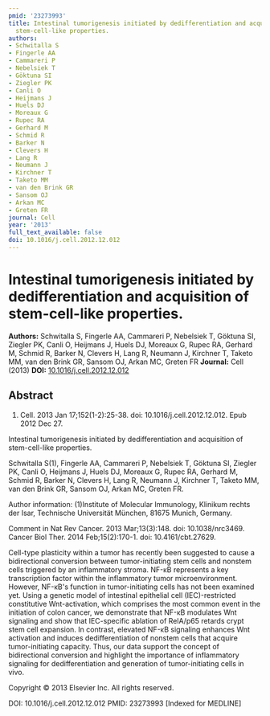 ```yaml
---
pmid: '23273993'
title: Intestinal tumorigenesis initiated by dedifferentiation and acquisition of
  stem-cell-like properties.
authors:
- Schwitalla S
- Fingerle AA
- Cammareri P
- Nebelsiek T
- Göktuna SI
- Ziegler PK
- Canli O
- Heijmans J
- Huels DJ
- Moreaux G
- Rupec RA
- Gerhard M
- Schmid R
- Barker N
- Clevers H
- Lang R
- Neumann J
- Kirchner T
- Taketo MM
- van den Brink GR
- Sansom OJ
- Arkan MC
- Greten FR
journal: Cell
year: '2013'
full_text_available: false
doi: 10.1016/j.cell.2012.12.012
---
```


# Intestinal tumorigenesis initiated by dedifferentiation and acquisition of stem-cell-like properties.
**Authors:** Schwitalla S, Fingerle AA, Cammareri P, Nebelsiek T, Göktuna SI, Ziegler PK, Canli O, Heijmans J, Huels DJ, Moreaux G, Rupec RA, Gerhard M, Schmid R, Barker N, Clevers H, Lang R, Neumann J, Kirchner T, Taketo MM, van den Brink GR, Sansom OJ, Arkan MC, Greten FR
**Journal:** Cell (2013)
**DOI:** [10.1016/j.cell.2012.12.012](https://doi.org/10.1016/j.cell.2012.12.012)

## Abstract

1. Cell. 2013 Jan 17;152(1-2):25-38. doi: 10.1016/j.cell.2012.12.012. Epub 2012
Dec  27.

Intestinal tumorigenesis initiated by dedifferentiation and acquisition of 
stem-cell-like properties.

Schwitalla S(1), Fingerle AA, Cammareri P, Nebelsiek T, Göktuna SI, Ziegler PK, 
Canli O, Heijmans J, Huels DJ, Moreaux G, Rupec RA, Gerhard M, Schmid R, Barker 
N, Clevers H, Lang R, Neumann J, Kirchner T, Taketo MM, van den Brink GR, Sansom 
OJ, Arkan MC, Greten FR.

Author information:
(1)Institute of Molecular Immunology, Klinikum rechts der Isar, Technische 
Universität München, 81675 Munich, Germany.

Comment in
    Nat Rev Cancer. 2013 Mar;13(3):148. doi: 10.1038/nrc3469.
    Cancer Biol Ther. 2014 Feb;15(2):170-1. doi: 10.4161/cbt.27629.

Cell-type plasticity within a tumor has recently been suggested to cause a 
bidirectional conversion between tumor-initiating stem cells and nonstem cells 
triggered by an inflammatory stroma. NF-κB represents a key transcription factor 
within the inflammatory tumor microenvironment. However, NF-κB's function in 
tumor-initiating cells has not been examined yet. Using a genetic model of 
intestinal epithelial cell (IEC)-restricted constitutive Wnt-activation, which 
comprises the most common event in the initiation of colon cancer, we 
demonstrate that NF-κB modulates Wnt signaling and show that IEC-specific 
ablation of RelA/p65 retards crypt stem cell expansion. In contrast, elevated 
NF-κB signaling enhances Wnt activation and induces dedifferentiation of nonstem 
cells that acquire tumor-initiating capacity. Thus, our data support the concept 
of bidirectional conversion and highlight the importance of inflammatory 
signaling for dedifferentiation and generation of tumor-initiating cells in 
vivo.

Copyright © 2013 Elsevier Inc. All rights reserved.

DOI: 10.1016/j.cell.2012.12.012
PMID: 23273993 [Indexed for MEDLINE]
